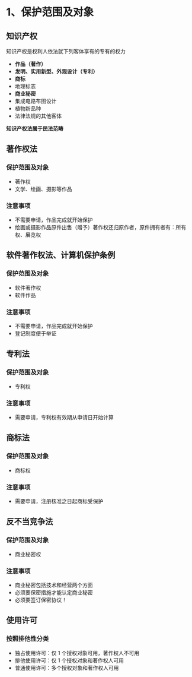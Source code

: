 # 1、保护范围及对象

## 知识产权

知识产权是权利人依法就下列客体享有的专有的权力

- **作品（著作）**
- **发明、实用新型、外观设计（专利）**
- **商标**
- 地理标志
- **商业秘密**
- 集成电路布图设计
- 植物新品种
- 法律法规的其他客体

**知识产权法属于民法范畴**

## 著作权法

### 保护范围及对象

- 著作权
- 文学、绘画、摄影等作品

### 注意事项

- 不需要申请，作品完成就开始保护
- 绘画或摄影作品原件出售（赠予）著作权还归原作者，原件拥有者有：所有权、展览权

## 软件著作权法、计算机保护条例

### 保护范围及对象

- 软件著作权
- 软件作品

### 注意事项

- 不需要申请，作品完成就开始保护
- 登记制度便于举证

## 专利法

### 保护范围及对象

- 专利权

### 注意事项

- 需要申请，专利权有效期从申请日开始计算

## 商标法

### 保护范围及对象

- 商标权

### 注意事项

- 需要申请，注册核准之日起商标受保护

## 反不当竞争法

### 保护范围及对象

- 商业秘密权

### 注意事项

- 商业秘密包括技术和经营两个方面
- 必须要保密措施才能认定商业秘密
- 必须要签订保密协议！

## 使用许可

### 按照排他性分类

- 独占使用许可：仅 1 个授权对象可用，著作权人不可用
- 排他使用许可：仅 1 个授权对象和著作权人可用
- 普通使用许可：多个授权对象和著作权人可用
